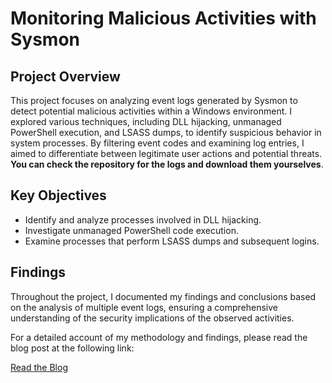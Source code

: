 # Monitoring Malicious Activities with Sysmon

## Project Overview
This project focuses on analyzing event logs generated by Sysmon to detect potential malicious activities within a Windows environment. I explored various techniques, including DLL hijacking, unmanaged PowerShell execution, and LSASS dumps, to identify suspicious behavior in system processes. By filtering event codes and examining log entries, I aimed to differentiate between legitimate user actions and potential threats. **You can check the repository for the logs and download them yourselves**.

## Key Objectives

- Identify and analyze processes involved in DLL hijacking.
- Investigate unmanaged PowerShell code execution.
- Examine processes that perform LSASS dumps and subsequent logins.

## Findings

Throughout the project, I documented my findings and conclusions based on the analysis of multiple event logs, ensuring a comprehensive understanding of the security implications of the observed activities.

For a detailed account of my methodology and findings, please read the blog post at the following link:

[Read the Blog](https://medium.com/@omhg22/monitoring-malicious-activities-with-sysmon-42f7da02d4e7)
